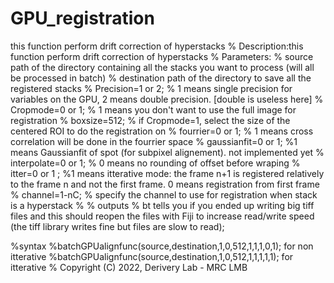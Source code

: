 # GPU_registration
this function perform drift correction of hyperstacks
% Description:this function perform drift correction of hyperstacks
% Parameters:
% source   path of the directory containing all the stacks you want to process (will all be processed in batch)
% destination path of the directory to save all the registered stacks
% Precision=1 or 2;  % 1 means single precision for variables on the GPU, 2 means double precision. [double is useless here]
% Cropmode=0 or 1;   % 1 means you don't want to use the full image for registration
% boxsize=512;       % if Cropmode=1, select the size of the centered ROI to do the registration on
% fourrier=0 or 1;   % 1 means cross correlation will be done in the fourrier space 
% gaussianfit=0 or 1; %1 means Gaussianfit of spot (for subpixel alignement). not implemented yet
% interpolate=0 or 1; % 0 means no rounding of offset before wraping
% itter=0 or 1 ;      %1 means itterative mode: the frame n+1 is registered relatively to the frame n and not the first frame. 0 means registration from first frame
% channel=1-nC;       % specify the channel to use for registration when stack is a hyperstack
%
% outputs
% bt tells you if you ended up writing big tiff files and this should reopen the files with Fiji to increase read/write speed (the tiff library writes fine but files are slow to read);

%syntax
%batchGPUalignfunc(source,destination,1,0,512,1,1,1,0,1); for non itterative
%batchGPUalignfunc(source,destination,1,0,512,1,1,1,1,1); for itterative
% Copyright (C) 2022, Derivery Lab - MRC LMB 
